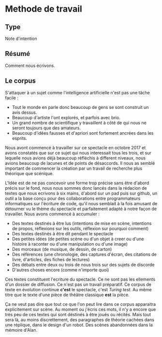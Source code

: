Methode de travail
==================

Type
----

Note d'intention

Résumé
------

Comment nous écrivons.

Le corpus
---------

S'attaquer à un sujet comme l'intelligence artificielle n'est pas une tâche facile :
-   Tout le monde en parle donc beaucoup de gens se sont construit un avis dessus.
-   Beaucoup d'artiste l'ont explorés, et parfois avec brio.
-   Un grand nombre de scientifique y travaillent à côté de qui nous ne seront toujours que des amateurs.
-   Beaucoup d'idées fausses et d'apriori sont fortement ancrées dans les esprits.

Nous avont commencé à travailler sur ce spectacle en octobre 2017 et avons constatés que sur ce sujet qui nous interessait tous les trois, et sur lequelle nous avions déjà beaucoup réfléchis à different niveaux, nous avions beaucoup de lacunes et de points de désaccords. Il nous as semblé important de commencer la création par un travail de recherche plus théorique que scénique.

L'Idée est de ne pas concevoir une forme trop précise sans être d'abord précis sur le fond, nous nous sommes donc lancés dans la rédacion de textes que nous ecrivons à six mains, d'abord sur un pad puis sur github, un outil a la base conçu pour des collaborations entre programmateurs informatiques sur l'écriture de code, qu'il nous semblait à la fois amusant de détourner vu le thème du spectacle et parfaitement adapté à notre façon de travailler. Nous avons commencé à accumuler :

-   Des textes destinés à être lus (intentions de mise en scène, intentions de propos, réflexions sur les outils, réflexion sur pourquoi comment)
-   Des textes destinés à être dit pendant le spectacle
-   Des petites idées (de petites scène ou d'un objet à creer ou d'une histoire à raconter ou d'une manipulation ou d'une image)
-   Des morceaux (de musique, de dessin, de carton)
-   Des références (une chronologie, des captures d'écran, des citations de livre, d'articles, des fiches de lectures)
-   Des débats entre deux ou trois de nous trois sur des sujets de discorde
-   D'autres choses encore (comme n'importe quoi)

Ces textes constituent l'ecriture du spectacle. Ce ne sont pas les ellements d'un dossier de diffusion. Ce n'est pas un travail préparatif. Ce corpus de texte en évolution continue **c'est** le spectacle, c'est *Turing test*. Au même titre que le texte d'une pièce de théâtre classique **est** la pièce.

Ça ne veut pas dire que tout ce que l'on peut lire dans ce corpus apparaitra explicitement sur scène. Au moment ou j'écris ces mots, il n'y a encore que très peu de ces textes qui sont déstinés à être joués ou récités. Mais tout sera là, au moins discrettement, des paragraphes de théorie cachées dans une réplique, dans le design d'un robot. Des scènes abandonnées dans la mémoire d'Alan.
